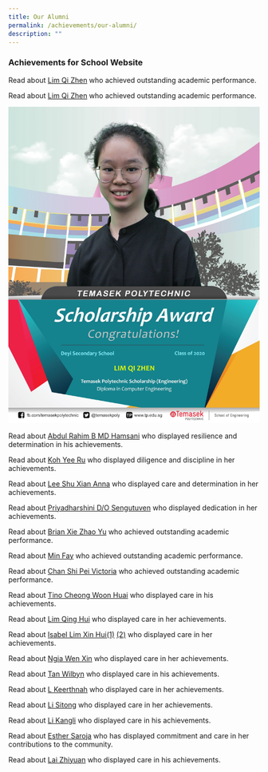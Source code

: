 ```yaml
---
title: Our Alumni
permalink: /achievements/our-alumni/
description: ""
---
```

### Achievements for School Website

Read about [Lim Qi Zhen](https://staging.d3sil9pzbw3lij.amplifyapp.com/images/Alumni%202020%20Lim%20Qi%20Zhen.jpg) who achieved outstanding academic performance.


Read about [Lim Qi Zhen](https://staging.d3sil9pzbw3lij.amplifyapp.com/images/Achievements/2020%20alumni%20lim%20qi%20zhen.jpg) who achieved outstanding academic performance.

![](/images/Achievements/2020%20alumni%20lim%20qi%20zhen.jpg)

Read about [Abdul Rahim B MD Hamsani](https://staging.d3sil9pzbw3lij.amplifyapp.com/images/Abdul%20Rahim%20B%20MD%20Hamsani.jpg) who displayed resilience and determination in his achievements.  

Read about [Koh Yee Ru](https://staging.d3sil9pzbw3lij.amplifyapp.com/images/Koh%20Yee%20Ru.jpg) who displayed diligence and discipline in her achievements. 

Read about [Lee Shu Xian Anna](https://staging.d3sil9pzbw3lij.amplifyapp.com/images/Abdul%20Rahim%20B%20MD%20Hamsani%20&%20Lee%20Shu%20Xian%20Anna.jpg) who displayed care and determination in her achievements.  

Read about [Priyadharshini D/O Sengutuven](https://staging.d3sil9pzbw3lij.amplifyapp.com/images/Priyadharshini%20DO%20Sengutuven.jpg) who displayed dedication in her achievements.  
  
Read about [Brian Xie Zhao Yu](https://staging.d3sil9pzbw3lij.amplifyapp.com/images/Brian%20Xie%20Zhao%20Yu.jpg) who achieved outstanding academic performance.  
 
Read about [Min Fay](https://staging.d3sil9pzbw3lij.amplifyapp.com/images/Jingli%20Kixon%20&%20Min%20Fay.jpg) who achieved outstanding academic performance.  

Read about [Chan Shi Pei Victoria](https://staging.d3sil9pzbw3lij.amplifyapp.com/images/Chan%20Shi%20Pei%20Victoria.jpg) who achieved outstanding academic performance.  
 
Read about [Tino Cheong Woon Huai](https://staging.d3sil9pzbw3lij.amplifyapp.com/images/Tino%20Cheong%20Woon%20Huai.jpg) who displayed care in his achievements.  

Read about [Lim Qing Hui](https://staging.d3sil9pzbw3lij.amplifyapp.com/images/Lim%20Qing%20Hui.jpg) who displayed care in her achievements.

Read about [Isabel Lim Xin Hui(1)](https://staging.d3sil9pzbw3lij.amplifyapp.com/images/isabel%20lim.jpg) [(2)](https://staging.d3sil9pzbw3lij.amplifyapp.com/images/SET%2031.jpg) who displayed care in her achievements.  

Read about [Ngia Wen Xin](https://staging.d3sil9pzbw3lij.amplifyapp.com/images/ngiawenxin.jpg) who displayed care in her achievements.  

Read about [Tan Wilbyn](https://staging.d3sil9pzbw3lij.amplifyapp.com/images/SET%2012.jpg) who displayed care in his achievements.  

Read about [L Keerthnah](https://staging.d3sil9pzbw3lij.amplifyapp.com/images/SET%2013.jpg) who displayed care in her achievements.  

Read about [Li Sitong](https://staging.d3sil9pzbw3lij.amplifyapp.com/images/SET%2020.jpg) who displayed care in her achievements.  

Read about [Li Kangli](https://staging.d3sil9pzbw3lij.amplifyapp.com/images/SET%2032.jpg) who displayed care in his achievements. 

Read about [Esther Saroja](https://staging.d3sil9pzbw3lij.amplifyapp.com/images/Esther%20Saroja.jpg) who has displayed commitment and care in her contributions to the community. 

Read about [Lai Zhiyuan](https://staging.d3sil9pzbw3lij.amplifyapp.com/images/Lai%20Zhiyuan2010.jpg) who displayed care in his achievements.